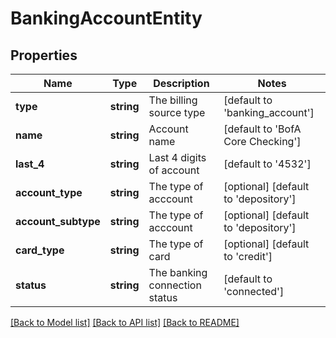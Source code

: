 # BankingAccountEntity

## Properties
Name | Type | Description | Notes
------------ | ------------- | ------------- | -------------
**type** | **string** | The billing source type | [default to 'banking_account']
**name** | **string** | Account name | [default to 'BofA Core Checking']
**last_4** | **string** | Last 4 digits of account | [default to '4532']
**account_type** | **string** | The type of acccount | [optional] [default to 'depository']
**account_subtype** | **string** | The type of acccount | [optional] [default to 'depository']
**card_type** | **string** | The type of card | [optional] [default to 'credit']
**status** | **string** | The banking connection status | [default to 'connected']

[[Back to Model list]](../README.md#documentation-for-models) [[Back to API list]](../README.md#documentation-for-api-endpoints) [[Back to README]](../README.md)

